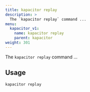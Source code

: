 ```yaml
---
title: kapacitor replay
description: >
  The `kapacitor replay` command ...
menu:
  kapacitor_v1:
    name: kapacitor replay
    parent: kapacitor
weight: 301
---
```


The `kapacitor replay` command ...

## Usage

```sh
kapacitor replay
```
